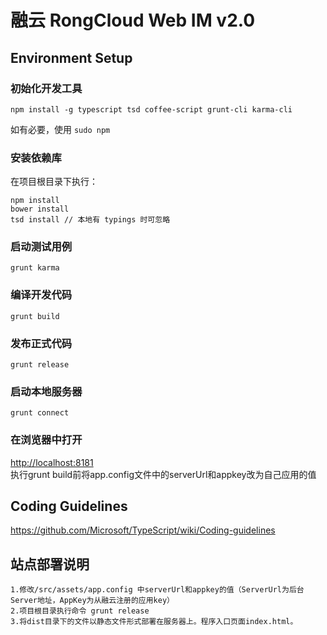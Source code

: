 # 融云 RongCloud Web IM v2.0

## Environment Setup

### 初始化开发工具

```
npm install -g typescript tsd coffee-script grunt-cli karma-cli
```

如有必要，使用 `sudo npm`

### 安装依赖库

在项目根目录下执行：

```
npm install
bower install
tsd install // 本地有 typings 时可忽略
```

### 启动测试用例

```
grunt karma
```

### 编译开发代码

```
grunt build
```

### 发布正式代码

```
grunt release
```

### 启动本地服务器

```
grunt connect
```

### 在浏览器中打开

[http://localhost:8181](http://localhost:8181)  
执行grunt build前将app.config文件中的serverUrl和appkey改为自己应用的值

## Coding Guidelines

https://github.com/Microsoft/TypeScript/wiki/Coding-guidelines


## 站点部署说明

```
1.修改/src/assets/app.config 中serverUrl和appkey的值（ServerUrl为后台Server地址，AppKey为从融云注册的应用key）
2.项目根目录执行命令 grunt release
3.将dist目录下的文件以静态文件形式部署在服务器上。程序入口页面index.html。
```